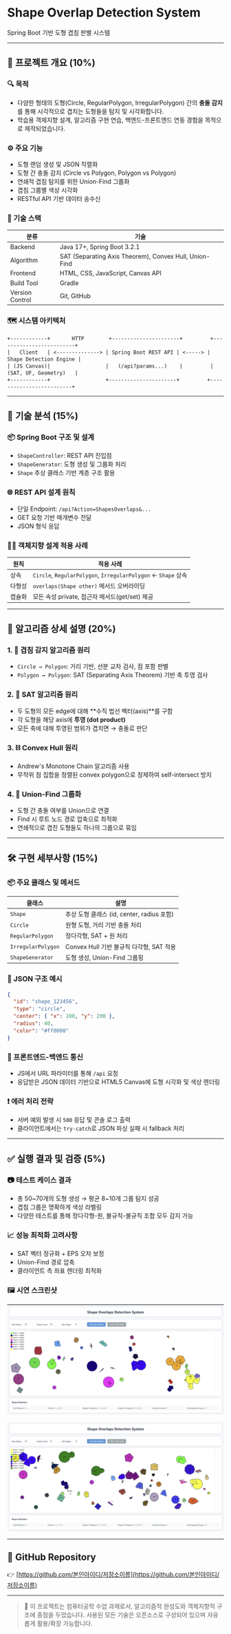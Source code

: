 # Shape Overlap Detection System

Spring Boot 기반 도형 겹침 판별 시스템

---

## 📌 프로젝트 개요 (10%)

### 🔍 목적
- 다양한 형태의 도형(Circle, RegularPolygon, IrregularPolygon) 간의 **충돌 감지**를 통해 시각적으로 겹치는 도형들을 탐지 및 시각화합니다.
- 학습용 객체지향 설계, 알고리즘 구현 연습, 백엔드-프론트엔드 연동 경험을 목적으로 제작되었습니다.

### ⚙️ 주요 기능
- 도형 랜덤 생성 및 JSON 직렬화
- 도형 간 충돌 감지 (Circle vs Polygon, Polygon vs Polygon)
- 연쇄적 겹침 탐지를 위한 Union-Find 그룹화
- 겹침 그룹별 색상 시각화
- RESTful API 기반 데이터 송수신

### 🧰 기술 스택
| 분류 | 기술 |
|------|------|
| Backend | Java 17+, Spring Boot 3.2.1 |
| Algorithm | SAT (Separating Axis Theorem), Convex Hull, Union-Find |
| Frontend | HTML, CSS, JavaScript, Canvas API |
| Build Tool | Gradle |
| Version Control | Git, GitHub |

### 🗺 시스템 아키텍처
```text
+------------+       HTTP        +----------------------+         +-------------------------+
|   Client   | <--------------> | Spring Boot REST API | <-----> | Shape Detection Engine |
| (JS Canvas)|                  |   (/api?params...)    |         |   (SAT, UF, Geometry)   |
+------------+                  +----------------------+         +-------------------------+
```

---

## 🧠 기술 분석 (15%)

### 📦 Spring Boot 구조 및 설계
- `ShapeController`: REST API 진입점
- `ShapeGenerator`: 도형 생성 및 그룹화 처리
- `Shape` 추상 클래스 기반 계층 구조 활용

### 🌐 REST API 설계 원칙
- 단일 Endpoint: `/api?Action=ShapesOverlaps&...`
- GET 요청 기반 매개변수 전달
- JSON 형식 응답

### 👨‍🏫 객체지향 설계 적용 사례
| 원칙 | 적용 사례 |
|------|-----------|
| 상속 | `Circle`, `RegularPolygon`, `IrregularPolygon` ← `Shape` 상속 |
| 다형성 | `overlaps(Shape other)` 메서드 오버라이딩 |
| 캡슐화 | 모든 속성 private, 접근자 메서드(get/set) 제공 |

---

## 🔢 알고리즘 상세 설명 (20%)

### 1. 🔄 겹침 감지 알고리즘 원리
- `Circle ↔ Polygon`: 거리 기반, 선분 교차 검사, 점 포함 판별
- `Polygon ↔ Polygon`: SAT (Separating Axis Theorem) 기반 축 투영 검사

### 2. 📐 SAT 알고리즘 원리
- 두 도형의 모든 edge에 대해 **수직 법선 벡터(axis)**를 구함
- 각 도형을 해당 axis에 **투영 (dot product)**
- 모든 축에 대해 투영된 범위가 겹치면 → 충돌로 판단

### 3. ⛓ Convex Hull 원리
- Andrew's Monotone Chain 알고리즘 사용
- 무작위 점 집합을 정렬된 convex polygon으로 정제하여 self-intersect 방지

### 4. 🧩 Union-Find 그룹화
- 도형 간 충돌 여부를 Union으로 연결
- Find 시 루트 노드 경로 압축으로 최적화
- 연쇄적으로 겹친 도형들도 하나의 그룹으로 묶임

---

## 🛠 구현 세부사항 (15%)

### 📦 주요 클래스 및 메서드
| 클래스 | 설명 |
|--------|------|
| `Shape` | 추상 도형 클래스 (id, center, radius 포함) |
| `Circle` | 원형 도형, 거리 기반 충돌 처리 |
| `RegularPolygon` | 정다각형, SAT + 원 처리 |
| `IrregularPolygon` | Convex Hull 기반 불규칙 다각형, SAT 적용 |
| `ShapeGenerator` | 도형 생성, Union-Find 그룹핑 |

### 📄 JSON 구조 예시
```json
{
  "id": "shape_123456",
  "type": "circle",
  "center": { "x": 100, "y": 200 },
  "radius": 40,
  "color": "#ff0000"
}
```

### 🔄 프론트엔드-백엔드 통신
- JS에서 URL 파라미터를 통해 `/api` 요청
- 응답받은 JSON 데이터 기반으로 HTML5 Canvas에 도형 시각화 및 색상 렌더링

### ❗ 에러 처리 전략
- 서버 예외 발생 시 `500` 응답 및 콘솔 로그 출력
- 클라이언트에서는 `try-catch`로 JSON 파싱 실패 시 fallback 처리

---

## ✅ 실행 결과 및 검증 (5%)

### 📷 테스트 케이스 결과
- 총 50~70개의 도형 생성 → 평균 8~10개 그룹 탐지 성공
- 겹침 그룹은 명확하게 색상 라벨링
- 다양한 테스트를 통해 정다각형-원, 불규칙-불규칙 조합 모두 감지 가능

### 📈 성능 최적화 고려사항
- SAT 벡터 정규화 + EPS 오차 보정
- Union-Find 경로 압축
- 클라이언트 측 좌표 렌더링 최적화

### 🖼️ 시연 스크린샷

![demo1](./demo1.png)

![demo2](./demo2.png)

---

## 🔗 GitHub Repository
👉 [https://github.com/본인아이디/저장소이름](https://github.com/본인아이디/저장소이름)

---

> 📍 이 프로젝트는 컴퓨터공학 수업 과제로서, 알고리즘적 완성도와 객체지향적 구조에 중점을 두었습니다.
> 사용된 모든 기술은 오픈소스로 구성되어 있으며 자유롭게 활용/확장 가능합니다.

